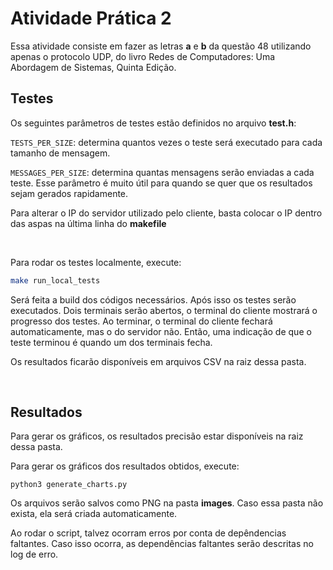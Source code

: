 # Atividade Prática 2

Essa atividade consiste em fazer as letras **a** e **b** da questão 48 utilizando apenas o protocolo UDP, do livro Redes de Computadores: Uma Abordagem de Sistemas, Quinta Edição.

## Testes

Os seguintes parâmetros de testes estão definidos no arquivo **test.h**:

```TESTS_PER_SIZE```: determina quantos vezes o teste será executado para cada tamanho de mensagem.

```MESSAGES_PER_SIZE```: determina quantas mensagens serão enviadas a cada teste. Esse parâmetro é muito útil para quando se quer que os resultados sejam gerados rapidamente.

Para alterar o IP do servidor utilizado pelo cliente, basta colocar o IP dentro das aspas na última linha do **makefile**

<br>

Para rodar os testes localmente, execute:
```sh
make run_local_tests
```
Será feita a build dos códigos necessários. Após isso os testes serão executados. Dois terminais serão abertos, o terminal do cliente mostrará o progresso dos testes. Ao terminar, o terminal do cliente fechará automaticamente, mas o do servidor não. Então, uma indicação de que o teste terminou é quando um dos terminais fecha.

Os resultados ficarão disponíveis em arquivos CSV na raiz dessa pasta.

<br>

## Resultados

Para gerar os gráficos, os resultados precisão estar disponíveis na raiz dessa pasta.

Para gerar os gráficos dos resultados obtidos, execute:

```
python3 generate_charts.py
```

Os arquivos serão salvos como PNG na pasta **images**. Caso essa pasta não exista, ela será criada automaticamente.

Ao rodar o script, talvez ocorram erros por conta de depêndencias faltantes. Caso isso ocorra, as dependências faltantes serão descritas no log de erro.